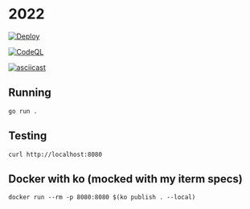 # 2022

[![Deploy](https://www.herokucdn.com/deploy/button.svg)](https://heroku.com/deploy)

[![CodeQL](https://github.com/umutbasal/2022/actions/workflows/codeql-analysis.yml/badge.svg)](https://github.com/umutbasal/2022/actions/workflows/codeql-analysis.yml)

[![asciicast](https://asciinema.org/a/tp64MGwT8WtkHaNPOM12mJGGc.svg)](https://asciinema.org/a/tp64MGwT8WtkHaNPOM12mJGGc)

## Running
`go run .`

## Testing
`curl http://localhost:8080`

## Docker with ko (mocked with my iterm specs)
`docker run --rm -p 8080:8080 $(ko publish . --local)`
